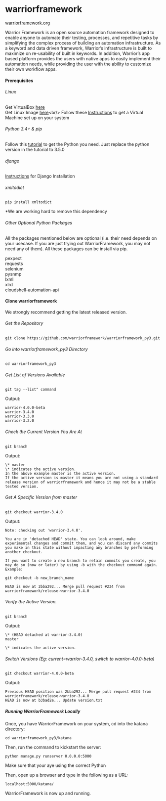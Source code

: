 # warriorframework
[warriorframework.org](http://warriorframework.org)

Warrior Framework is an open source automation framework designed to enable anyone to automate their testing, processes, and repetitive tasks by simplifying the complex process of building an automation infrastructure. As a keyword and data driven framework, Warrior’s infrastructure is built to maximize on re-usability of  built in keywords. In addition, Warrior’s app based platform provides the users with native apps to easily implement their automation needs, while providing the user with the ability to customize their own workflow apps.

#### Prerequisites

###### Linux
Get VirtualBox [here](https://www.virtualbox.org/wiki/Downloads)<br/>
Get Linux Image [here](https://www.ubuntu.com/download/desktop?)<br/>
Follow these [Instructions](https://www.lifewire.com/run-ubuntu-within-windows-virtualbox-2202098) to get a Virtual Machine set up on your system

###### Python 3.4+ &amp; pip
Follow this [tutorial](http://thelazylog.com/install-python-as-local-user-on-linux/) to get the Python you need. Just replace the python version in the tutorial to 3.5.0

###### django
[Instructions](https://docs.djangoproject.com/en/2.0/faq/install/#faq-python-version-support) for Django Installation

###### xmltodict
`pip install xmltodict`

\*We are working hard to remove this dependency

###### Other Optional Python Packages

All the packages mentioned below are optional (i.e. their need depends on your usecase. If you are just trying out WarriorFramework, you may not need any of them). All these packages can be install via pip.

pexpect<br/>
requests<br/>
selenium<br/>
pysnmp<br/>
lxml<br/>
xlrd<br/>
cloudshell-automation-api<br/>

#### Clone warriorframework

We strongly recommend getting the latest released version.

###### Get the Repository
`git clone https://github.com/warriorframework/warriorframework_py3.git`

###### Go into warriorframework_py3 Directory
`cd warriorframework_py3`

###### Get List of Versions Available
`git tag --list" command`

Output:

`warrior-4.0.0-beta`<br/>
`warrior-3.4.0`<br/>
`warrior-3.3.0` <br/>
`warrior-3.2.0`<br/>

###### Check the Current Version You Are At
`git branch`

Output:

`\* master`<br/>
`\* indicates the active version.`<br/>
`In the above example master is the active version.`<br/>
`If the active version is master it means you are not using a standard release version of warriorframework and hence it may not be a stable tested version.`<br/>

###### Get A Specific Version from master
`git checkout warrior-3.4.0`

Output:

`Note: checking out 'warrior-3.4.0'.`

`You are in 'detached HEAD' state. You can look around, make experimental changes and commit them, and you can discard any commits you make in this state without impacting any branches by performing another checkout.`

`If you want to create a new branch to retain commits you create, you may do so (now or later) by using -b with the checkout command again. Example:`

`git checkout -b new_branch_name`

`HEAD is now at 2bba292... Merge pull request #234 from warriorframework/release-warrior-3.4.0`

###### Verify the Active Version. <br/>
`git branch`

Output:

`\* (HEAD detached at warrior-3.4.0)` <br/>
`master` <br/>

`\* indicates the active version.`

###### Switch Versions (Eg: current=warrior-3.4.0, switch to warrior-4.0.0-beta) <br/>

`git checkout warrior-4.0.0-beta`

Output:

`Previous HEAD position was 2bba292... Merge pull request #234 from warriorframework/release-warrior-3.4.0`<br/>
`HEAD is now at b3bad2e... Update version.txt`


##### Running WarriorFramework Locally

Once, you have WarriorFramework on your system, cd into the katana directory:

`cd warriorframework_py3/katana`

Then, run the command to kickstart the server:

`python manage.py runserver 0.0.0.0:5000`

Make sure that your aye using the correct Python

Then, open up a browser and type in the following as a URL:

`localhost:5000/katana/`

WarriorFramework is now up and running.
